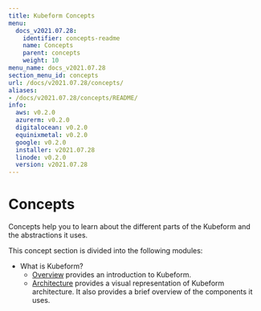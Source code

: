 ```yaml
---
title: Kubeform Concepts
menu:
  docs_v2021.07.28:
    identifier: concepts-readme
    name: Concepts
    parent: concepts
    weight: 10
menu_name: docs_v2021.07.28
section_menu_id: concepts
url: /docs/v2021.07.28/concepts/
aliases:
- /docs/v2021.07.28/concepts/README/
info:
  aws: v0.2.0
  azurerm: v0.2.0
  digitalocean: v0.2.0
  equinixmetal: v0.2.0
  google: v0.2.0
  installer: v2021.07.28
  linode: v0.2.0
  version: v2021.07.28
---
```


# Concepts

Concepts help you to learn about the different parts of the Kubeform and the abstractions it uses.

This concept section is divided into the following modules:

- What is Kubeform?
  - [Overview](/docs/v2021.07.28/concepts/overview) provides an introduction to Kubeform.
  - [Architecture](/docs/v2021.07.28/concepts/architecture) provides a visual representation of Kubeform architecture. It also provides a brief overview of the components it uses.
